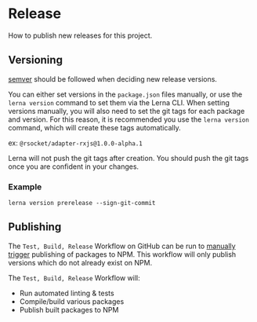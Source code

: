 # Release

How to publish new releases for this project.

## Versioning

[semver](https://semver.org/) should be followed when deciding new release versions.

You can either set versions in the `package.json` files manually, or use the `lerna version` command to set them via the Lerna CLI. When setting versions manually, you will also need to set the git tags for each package and version.  For this reason, it is recommended you use the `lerna version` command, which will create these tags automatically.

ex: `@rsocket/adapter-rxjs@1.0.0-alpha.1`

Lerna will not push the git tags after creation. You should push the git tags once you are confident in your changes.

### Example

```
lerna version prerelease --sign-git-commit
```

## Publishing

The `Test, Build, Release` Workflow on GitHub can be run to [manually trigger](https://docs.github.com/en/actions/managing-workflow-runs/manually-running-a-workflow) publishing of packages to NPM. This workflow will only publish versions which do not already exist on NPM.

The `Test, Build, Release` Workflow will:

- Run automated linting & tests
- Compile/build various packages
- Publish built packages to NPM
